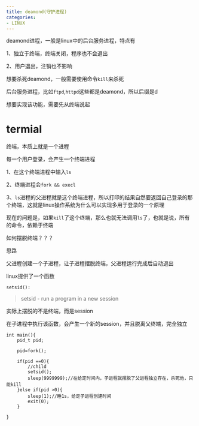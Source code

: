 ```yaml
---
title: deamond(守护进程)
categories: 
- LINUX
---
```


deamond进程，一般是linux中的后台服务进程，特点有

1、独立于终端，终端关闭，程序也不会退出

2、用户退出，注销也不影响 

想要杀死deamond，一般需要使用命令`kill`来杀死

后台服务进程，比如`ftpd`,`httpd`这些都是deamond，所以后缀是d

想要实现该功能，需要先从终端说起

# termial

终端，本质上就是一个进程

每一个用户登录，会产生一个终端进程

1、在这个终端进程中输入`ls`

2、终端进程会`fork && execl`

3、`ls`进程的父进程就是这个终端进程，所以打印的结果自然要返回自己登录的那个终端，这就是linux操作系统为什么可以实现多用于登录的一个原理


现在的问题是，如果`kill`了这个终端，那么也就无法调用`ls`了，也就是说，所有的命令，依赖于终端


如何摆脱终端？？？

思路

父进程创建一个子进程，让子进程摆脱终端，父进程运行完成后自动退出


linux提供了一个函数

```
setsid():
```
> setsid - run a program in a new session

实际上摆脱的不是终端，而是session

在子进程中执行该函数，会产生一个新的session，并且脱离父终端，完全独立

```
int main(){
    pid_t pid;
    
    pid=fork();

    if(pid ==0){
        //child
        setsid();
        sleep(9999999);//在给定时间内，子进程就摆脱了父进程独立存在，杀死他，只能kill        
    }else if(pid >0){
        sleep(1);//睡1s，给足子进程创建时间
        exit(0);
    }

}


```












